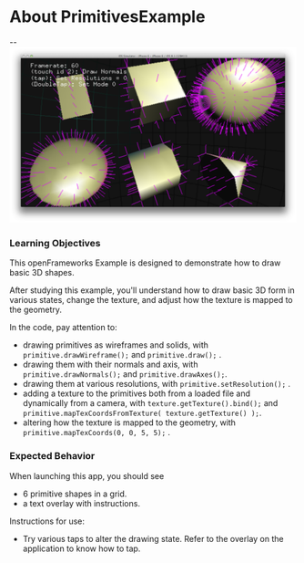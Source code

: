 # About PrimitivesExample
--
![Screenshot of Example](PrimitivesExample.png)

### Learning Objectives

This openFrameworks Example is designed to demonstrate how to draw basic 3D shapes. 

After studying this example, you'll understand how to draw basic 3D form in various states, change the texture, and adjust how the texture is mapped to the geometry.

In the code, pay attention to:

* drawing primitives as wireframes and solids, with ```primitive.drawWireframe();``` and ```primitive.draw();``` . 
* drawing them with their normals and axis, with ```primitive.drawNormals();``` and ```primitive.drawAxes();```. 
* drawing them at various resolutions, with ```primitive.setResolution();``` . 
* adding a texture to the primitives both from a loaded file and dynamically from a camera, with ```texture.getTexture().bind();``` and ```primitive.mapTexCoordsFromTexture( texture.getTexture() );```. 
* altering how the texture is mapped to the geometry, with ``` primitive.mapTexCoords(0, 0, 5, 5);``` . 


### Expected Behavior

When launching this app, you should see 

* 6 primitive shapes in a grid. 
* a text overlay with instructions. 

Instructions for use:

* Try various taps to alter the drawing state. Refer to the overlay on the application to know how to tap. 


